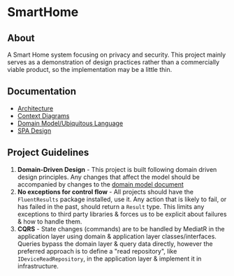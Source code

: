 # SmartHome

## About

A Smart Home system focusing on privacy and security. This project mainly serves as a demonstration of design practices rather than a commercially viable product, so the implementation may be a little thin.

## Documentation

- [Architecture](./Documentation/architecture.md)
- [Context Diagrams](./Documentation/c4-diagrams.md)
- [Domain Model/Ubiquitous Language](./Documentation/domain-model.md)
- [SPA Design](./Documentation/spa-design.md)

## Project Guidelines

1. **Domain-Driven Design** - This project is built following domain driven design principles. Any changes that affect the model should be accompanied by changes to the [domain model document](./Documentation/domain-model.md)
1. **No exceptions for control flow** - All projects should have the `FluentResults` package installed, use it. Any action that is likely to fail, or has failed in the past, should return a `Result` type. This limits any exceptions to third party libraries & forces us to be explicit about failures & how to handle them.
1. **CQRS** - State changes (commands) are to be handled by MediatR in the application layer using domain & application layer classes/interfaces. Queries bypass the domain layer & query data directly, however the preferred approach is to define a "read repository", like `IDeviceReadRepository`, in the application layer & implement it in infrastructure.
